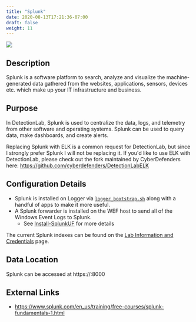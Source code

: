 ```yaml
---
title: "Splunk"
date: 2020-08-13T17:21:36-07:00
draft: false
weight: 11
---
```


![](../../images/splunk.png)

## Description
Splunk is a software platform to search, analyze and visualize the machine-generated data gathered from the websites, applications, sensors, devices etc. which make up your IT infrastructure and business.

## Purpose
In DetectionLab, Splunk is used to centralize the data, logs, and telemetry from other software and operating systems. Splunk can be used to query data, make dashboards, and create alerts.

Replacing Splunk with ELK is a common request for DetectionLab, but since I strongly prefer Splunk I will not be replacing it. If you'd like to use ELK with DetectionLab, please check out the fork maintained by CyberDefenders here: https://github.com/cyberdefenders/DetectionLabELK

## Configuration Details
* Splunk is installed on Logger via [`logger_bootstrap.sh`](https://github.com/clong/DetectionLab/blob/master/Vagrant/logger_bootstrap.sh) along with a handful of apps to make it more useful. 
* A Splunk forwarder is installed on the WEF host to send all of the Windows Event Logs to Splunk. 
  * See [Install-SplunkUF](https://github.com/clong/DetectionLab/blob/master/Vagrant/scripts/install-splunkuf.ps1) for more details

The current Splunk indexes can be found on the [Lab Information and Credentials](../../introduction/infoandcreds/) page.

## Data Location
Splunk can be accessed at https://<logger>:8000

## External Links
* https://www.splunk.com/en_us/training/free-courses/splunk-fundamentals-1.html

